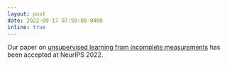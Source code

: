 ```yaml
---
layout: post
date: 2022-09-17 07:59:00-0400
inline: true
---
```


Our paper on [unsupervised learning from incomplete measurements](https://arxiv.org/abs/2201.12151) has been accepted at NeurIPS 2022.
